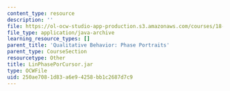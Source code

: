 ```yaml
---
content_type: resource
description: ''
file: https://ol-ocw-studio-app-production.s3.amazonaws.com/courses/18-03sc-differential-equations-fall-2011/250ae7081d83a6e94258bb1c2687d7c9_LinPhasePorCursor.jar
file_type: application/java-archive
learning_resource_types: []
parent_title: 'Qualitative Behavior: Phase Portraits'
parent_type: CourseSection
resourcetype: Other
title: LinPhasePorCursor.jar
type: OCWFile
uid: 250ae708-1d83-a6e9-4258-bb1c2687d7c9
---
```

